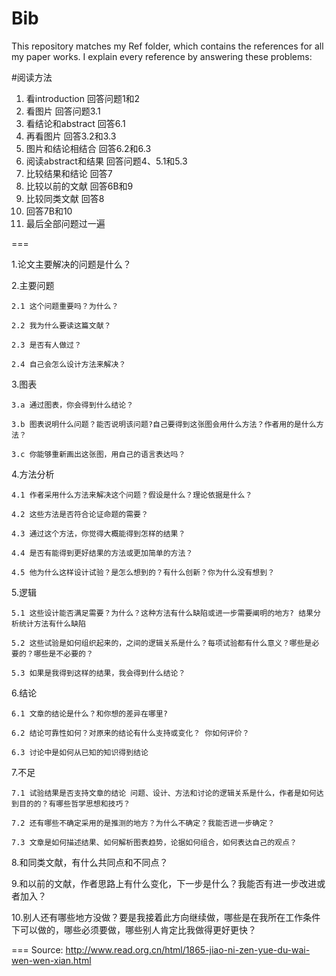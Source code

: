 # Bib
This repository matches my Ref folder, which contains the references for all my paper works. I explain every reference by answering these problems:

#阅读方法
1. 看introduction 回答问题1和2 
2. 看图片 回答问题3.1 
3. 看结论和abstract 回答6.1 
4. 再看图片 回答3.2和3.3 
5. 图片和结论相结合 回答6.2和6.3
6. 阅读abstract和结果 回答问题4、5.1和5.3 
7. 比较结果和结论 回答7 
8. 比较以前的文献 回答6B和9 
9. 比较同类文献 回答8 
10. 回答7B和10 
11. 最后全部问题过一遍

===

1.论文主要解决的问题是什么？

2.主要问题

	2.1	这个问题重要吗？为什么？
	
	2.2	我为什么要读这篇文献？ 
	
	2.3	是否有人做过？
	
	2.4	自己会怎么设计方法来解决？
	
3.图表

	3.a	通过图表，你会得到什么结论？
	
	3.b	图表说明什么问题？能否说明该问题?自己要得到这张图会用什么方法？作者用的是什么方法？
	
	3.c	你能够重新画出这张图，用自己的语言表达吗？
	
4.方法分析
	
	4.1	作者采用什么方法来解决这个问题？假设是什么？理论依据是什么？
	
	4.2	这些方法是否符合论证命题的需要？
	
	4.3	通过这个方法，你觉得大概能得到怎样的结果？
	
	4.4	是否有能得到更好结果的方法或更加简单的方法？
	
	4.5	他为什么这样设计试验？是怎么想到的？有什么创新？你为什么没有想到？
	
5.逻辑

	5.1	这些设计能否满足需要？为什么？这种方法有什么缺陷或进一步需要阐明的地方? 结果分析统计方法有什么缺陷
		
	5.2	这些试验是如何组织起来的，之间的逻辑关系是什么？每项试验都有什么意义？哪些是必要的？哪些是不必要的？ 
		
	5.3	如果是我得到这样的结果，我会得到什么结论？
	
6.结论
	
	6.1	文章的结论是什么？和你想的差异在哪里?
	
	6.2	结论可靠性如何？对原来的结论有什么支持或变化？ 你如何评价？
	
	6.3	讨论中是如何从已知的知识得到结论

7.不足
	
	7.1	试验结果是否支持文章的结论 问题、设计、方法和讨论的逻辑关系是什么，作者是如何达到目的的？有哪些哲学思想和技巧？
		
	7.2	还有哪些不确定采用的是推测的地方？为什么不确定？我能否进一步确定？ 
	
	7.3	文章是如何描述结果、如何解析图表趋势，论据如何组合，如何表达自己的观点？
	
8.和同类文献，有什么共同点和不同点？

9.和以前的文献，作者思路上有什么变化，下一步是什么？我能否有进一步改进或者加入？

10.别人还有哪些地方没做？要是我接着此方向继续做，哪些是在我所在工作条件下可以做的，哪些必须要做，哪些别人肯定比我做得更好更快？

===
Source: http://www.read.org.cn/html/1865-jiao-ni-zen-yue-du-wai-wen-wen-xian.html

